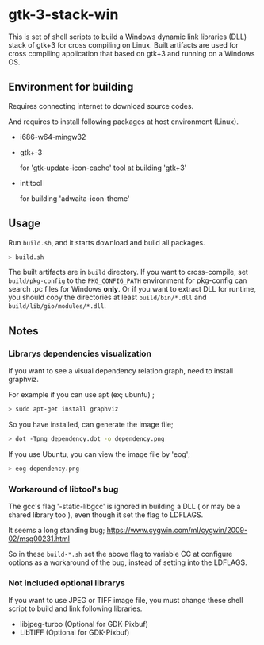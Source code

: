 # gtk-3-stack-win

This is set of shell scripts to build a Windows dynamic link libraries (DLL) stack of gtk+3 for cross compiling on Linux.
Built artifacts are used for cross compiling application that based on gtk+3 and running on a Windows OS.



## Environment for building

Requires connecting internet to download source codes.

And requires to install following packages at host environment (Linux).

* i686-w64-mingw32

* gtk+-3

  for 'gtk-update-icon-cache' tool at building 'gtk+3'

* intltool

  for building 'adwaita-icon-theme'



## Usage

Run ``build.sh``, and it starts download and build all packages.

```sh
> build.sh
```

The built artifacts are in `build` directory.
If you want to cross-compile,
set ``build/pkg-config``  to the ``PKG_CONFIG_PATH`` environment
for pkg-config can search .pc files for Windows **only**.
Or if you want to extract DLL for runtime, you should copy the directories at least ``build/bin/*.dll`` and ``build/lib/gio/modules/*.dll``.



## Notes

### Librarys dependencies visualization

If you want to see a visual dependency relation graph, need to install graphviz.

For example if you can use apt (ex; ubuntu) ;

```sh
> sudo apt-get install graphviz
```

So you have installed, can generate the image file;

```sh
> dot -Tpng dependency.dot -o dependency.png
```

If you use Ubuntu, you can view the image file by 'eog';

```sh
> eog dependency.png
```

### Workaround of libtool's bug

The gcc's flag '-static-libgcc' is ignored in building a DLL ( or may be a shared library too ),
even though it set the flag to LDFLAGS.

It seems a long standing bug; https://www.cygwin.com/ml/cygwin/2009-02/msg00231.html

So in these ``build-*.sh`` set the above flag to variable CC at configure options as a workaround of the bug,
instead of setting into the LDFLAGS.


### Not included optional librarys

If you want to use JPEG or TIFF image file,
you must change these shell script to build and link following libraries.

* libjpeg-turbo (Optional for GDK-Pixbuf)
* LibTIFF (Optional for GDK-Pixbuf)

